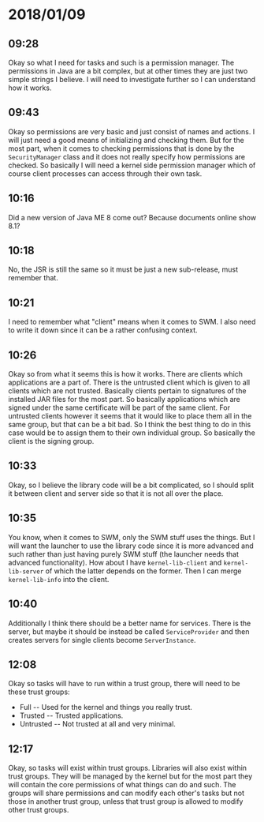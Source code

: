 # 2018/01/09

## 09:28

Okay so what I need for tasks and such is a permission manager. The
permissions in Java are a bit complex, but at other times they are
just two simple strings I believe. I will need to investigate further so I can
understand how it works.

## 09:43

Okay so permissions are very basic and just consist of names and actions. I
will just need a good means of initializing and checking them. But for the
most part, when it comes to checking permissions that is done by the
`SecurityManager` class and it does not really specify how permissions are
checked. So basically I will need a kernel side permission manager which of
course client processes can access through their own task.

## 10:16

Did a new version of Java ME 8 come out? Because documents online show 8.1?

## 10:18

No, the JSR is still the same so it must be just a new sub-release, must
remember that.

## 10:21

I need to remember what "client" means when it comes to SWM. I also need to
write it down since it can be a rather confusing context.

## 10:26

Okay so from what it seems this is how it works. There are clients which
applications are a part of. There is the untrusted client which is given to
all clients which are not trusted. Basically clients pertain to signatures of
the installed JAR files for the most part. So basically applications which are
signed under the same certificate will be part of the same client. For
untrusted clients however it seems that it would like to place them all in the
same group, but that can be a bit bad. So I think the best thing to do in this
case would be to assign them to their own individual group. So basically the
client is the signing group.

## 10:33

Okay, so I believe the library code will be a bit complicated, so I should
split it between client and server side so that it is not all over the place.

## 10:35

You know, when it comes to SWM, only the SWM stuff uses the things. But I will
want the launcher to use the library code since it is more advanced and such
rather than just having purely SWM stuff (the launcher needs that advanced
functionality). How about I have `kernel-lib-client` and `kernel-lib-server`
of which the latter depends on the former. Then I can merge `kernel-lib-info`
into the client.

## 10:40

Additionally I think there should be a better name for services. There is
the server, but maybe it should be instead be called `ServiceProvider` and
then creates servers for single clients become `ServerInstance`.

## 12:08

Okay so tasks will have to run within a trust group, there will need to be
these trust groups:

 * Full -- Used for the kernel and things you really trust.
 * Trusted -- Trusted applications.
 * Untrusted -- Not trusted at all and very minimal.

## 12:17

Okay, so tasks will exist within trust groups. Libraries will also exist
within trust groups. They will be managed by the kernel but for the most
part they will contain the core permissions of what things can do and such.
The groups will share permissions and can modify each other's tasks but not
those in another trust group, unless that trust group is allowed to modify
other trust groups.
